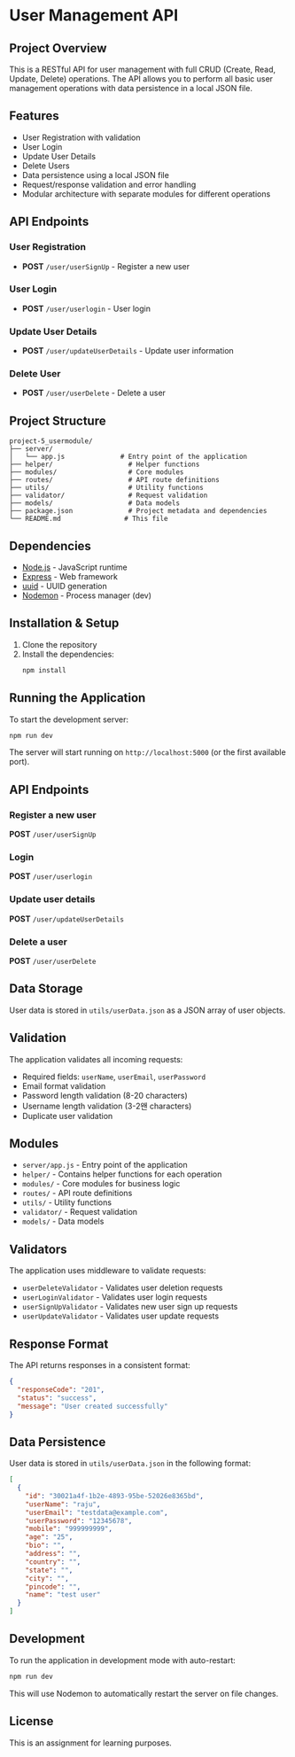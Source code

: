 # User Management API

## Project Overview

This is a RESTful API for user management with full CRUD (Create, Read, Update, Delete) operations. The API allows you to perform all basic user management operations with data persistence in a local JSON file.

## Features

- User Registration with validation
- User Login
- Update User Details
- Delete Users
- Data persistence using a local JSON file
- Request/response validation and error handling
- Modular architecture with separate modules for different operations

## API Endpoints

### User Registration
- **POST** `/user/userSignUp` - Register a new user

### User Login
- **POST** `/user/userlogin` - User login

### Update User Details
- **POST** `/user/updateUserDetails` - Update user information

### Delete User
- **POST** `/user/userDelete` - Delete a user

## Project Structure

```
project-5_usermodule/
├── server/
│   └── app.js              # Entry point of the application
├── helper/                   # Helper functions
├── modules/                  # Core modules
├── routes/                   # API route definitions
├── utils/                    # Utility functions
├── validator/                # Request validation
├── models/                   # Data models
├── package.json              # Project metadata and dependencies
└── README.md                # This file
```

## Dependencies

- [Node.js](https://nodejs.org/en/) - JavaScript runtime
- [Express](https://expressjs.com/) - Web framework
- [uuid](https://www.npmjs.com/package/uuid) - UUID generation
- [Nodemon](https://nodemon.io/) - Process manager (dev)

## Installation & Setup

1. Clone the repository
2. Install the dependencies:
   ```bash
   npm install
   ```

## Running the Application

To start the development server:

```bash
npm run dev
```

The server will start running on `http://localhost:5000` (or the first available port).

## API Endpoints

### Register a new user

**POST** `/user/userSignUp`

### Login

**POST** `/user/userlogin`

### Update user details

**POST** `/user/updateUserDetails`

### Delete a user

**POST** `/user/userDelete`

## Data Storage

User data is stored in `utils/userData.json` as a JSON array of user objects.

## Validation

The application validates all incoming requests:
- Required fields: `userName`, `userEmail`, `userPassword`
- Email format validation
- Password length validation (8-20 characters)
- Username length validation (3-2왠 characters)
- Duplicate user validation

## Modules

- `server/app.js` - Entry point of the application
- `helper/` - Contains helper functions for each operation
- `modules/` - Core modules for business logic
- `routes/` - API route definitions
- `utils/` - Utility functions
- `validator/` - Request validation
- `models/` - Data models

## Validators

The application uses middleware to validate requests:
- `userDeleteValidator` - Validates user deletion requests
- `userLoginValidator` - Validates user login requests
- `userSignUpValidator` - Validates new user sign up requests
- `userUpdateValidator` - Validates user update requests

## Response Format

The API returns responses in a consistent format:

```json
{
  "responseCode": "201",
  "status": "success",
  "message": "User created successfully"
}
```

## Data Persistence

User data is stored in `utils/userData.json` in the following format:

```json
[
  {
    "id": "30021a4f-1b2e-4893-95be-52026e8365bd",
    "userName": "raju",
    "userEmail": "testdata@example.com",
    "userPassword": "12345678",
    "mobile": "999999999",
    "age": "25",
    "bio": "",
    "address": "",
    "country": "",
    "state": "",
    "city": "",
    "pincode": "",
    "name": "test user"
  }
]
```

## Development

To run the application in development mode with auto-restart:

```bash
npm run dev
```

This will use Nodemon to automatically restart the server on file changes.

## License

This is an assignment for learning purposes.
